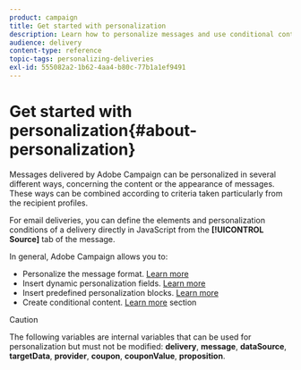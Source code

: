 ```yaml
---
product: campaign
title: Get started with personalization
description: Learn how to personalize messages and use conditional content in Campaign
audience: delivery
content-type: reference
topic-tags: personalizing-deliveries
exl-id: 555082a2-1b62-4aa4-b80c-77b1a1ef9491
---
```

# Get started with personalization{#about-personalization}

Messages delivered by Adobe Campaign can be personalized in several different ways, concerning the content or the appearance of messages. These ways can be combined according to criteria taken particularly from the recipient profiles. 

For email deliveries, you can define the elements and personalization conditions of a delivery directly in JavaScript from the **[!UICONTROL Source]** tab of the message. 

In general, Adobe Campaign allows you to:

* Personalize the message format. [Learn more](defining-the-email-content.md#message-content)
* Insert dynamic personalization fields. [Learn more](personalization-fields.md)
* Insert predefined personalization blocks. [Learn more](personalization-blocks.md)
* Create conditional content. [Learn more](conditional-content.md) section

>[!CAUTION]
>
>The following variables are internal variables that can be used for personalization but must not be modified: **delivery**, **message**, **dataSource**, **targetData**, **provider**, **coupon**, **couponValue**, **proposition**.
